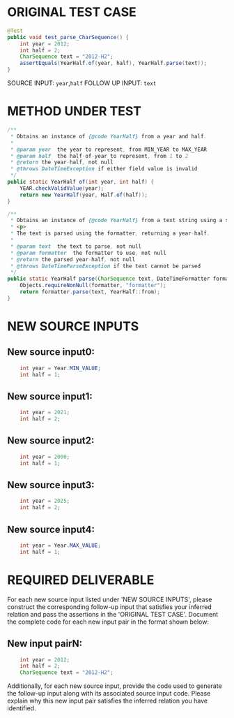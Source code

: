# ORIGINAL TEST CASE
```java
@Test
public void test_parse_CharSequence() {
    int year = 2012;
    int half = 2;
    CharSequence text = "2012-H2";
    assertEquals(YearHalf.of(year, half), YearHalf.parse(text));
}

```
SOURCE INPUT: `year`,`half`
FOLLOW UP INPUT: `text`


# METHOD UNDER TEST
```java
/**
 * Obtains an instance of {@code YearHalf} from a year and half.
 *
 * @param year  the year to represent, from MIN_YEAR to MAX_YEAR
 * @param half  the half-of-year to represent, from 1 to 2
 * @return the year-half, not null
 * @throws DateTimeException if either field value is invalid
 */
public static YearHalf of(int year, int half) {
    YEAR.checkValidValue(year);
    return new YearHalf(year, Half.of(half));
}

/**
 * Obtains an instance of {@code YearHalf} from a text string using a specific formatter.
 * <p>
 * The text is parsed using the formatter, returning a year-half.
 *
 * @param text  the text to parse, not null
 * @param formatter  the formatter to use, not null
 * @return the parsed year-half, not null
 * @throws DateTimeParseException if the text cannot be parsed
 */
public static YearHalf parse(CharSequence text, DateTimeFormatter formatter) {
    Objects.requireNonNull(formatter, "formatter");
    return formatter.parse(text, YearHalf::from);
}

```


# NEW SOURCE INPUTS
## New source input0:
```java
    int year = Year.MIN_VALUE;
    int half = 1;
```

## New source input1:
```java
    int year = 2021;
    int half = 2;
```

## New source input2:
```java
    int year = 2000;
    int half = 1;
```

## New source input3:
```java
    int year = 2025;
    int half = 2;
```

## New source input4:
```java
    int year = Year.MAX_VALUE;
    int half = 1;
```



# REQUIRED DELIVERABLE
For each new source input listed under 'NEW SOURCE INPUTS', please construct the corresponding follow-up input that satisfies your inferred relation and pass the assertions in the 'ORIGINAL TEST CASE'. Document the complete code for each new input pair in the format shown below:
## New input pairN:
```java
    int year = 2012;
    int half = 2;
    CharSequence text = "2012-H2";
```

Additionally, for each new source input, provide the code used to generate the follow-up input along with its associated source input code. Please explain why this new input pair satisfies the inferred relation you have identified.